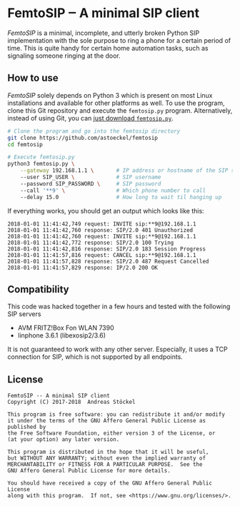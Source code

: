 # FemtoSIP ‒ A minimal SIP client

*FemtoSIP* is a minimal, incomplete, and utterly broken Python SIP
implementation with the sole purpose to ring a phone for a certain period of
time. This is quite handy for certain home automation tasks, such as signaling
someone ringing at the door.

## How to use

*FemtoSIP* solely depends on Python 3 which is present on most Linux
installations and available for other platforms as well. To use the program,
clone this Git repository and execute the `femtosip.py` program. Alternatively,
instead of using Git, you can [just download `femtosip.py`](https://raw.githubusercontent.com/astoeckel/femtosip/master/femtosip.py).

```sh
# Clone the program and go into the femtosip directory
git clone https://github.com/astoeckel/femtosip
cd femtosip

# Execute femtosip.py
python3 femtosip.py \
    --gateway 192.168.1.1 \       # IP address or hostname of the SIP server
    --user SIP_USER \             # SIP username
    --password SIP_PASSWORD \     # SIP password
    --call '**9' \                # Which phone number to call
    --delay 15.0                  # How long to wait til hanging up
```

If everything works, you should get an output which looks like this:
```
2018-01-01 11:41:42,749 request: INVITE sip:**9@192.168.1.1
2018-01-01 11:41:42,760 response: SIP/2.0 401 Unauthorized
2018-01-01 11:41:42,760 request: INVITE sip:**9@192.168.1.1
2018-01-01 11:41:42,772 response: SIP/2.0 100 Trying
2018-01-01 11:41:42,816 response: SIP/2.0 183 Session Progress
2018-01-01 11:41:57,816 request: CANCEL sip:**9@192.168.1.1
2018-01-01 11:41:57,828 response: SIP/2.0 487 Request Cancelled
2018-01-01 11:41:57,829 response: IP/2.0 200 OK
```

## Compatibility

This code was hacked together in a few hours and tested with the following SIP
servers

* AVM FRITZ!Box Fon WLAN 7390
* linphone 3.6.1 (libexosip2/3.6)

It is not guaranteed to work with any other server. Especially, it uses a TCP
connection for SIP, which is not supported by all endpoints.


## License

```
FemtoSIP -- A minimal SIP client
Copyright (C) 2017-2018  Andreas Stöckel

This program is free software: you can redistribute it and/or modify
it under the terms of the GNU Affero General Public License as published by
the Free Software Foundation, either version 3 of the License, or
(at your option) any later version.

This program is distributed in the hope that it will be useful,
but WITHOUT ANY WARRANTY; without even the implied warranty of
MERCHANTABILITY or FITNESS FOR A PARTICULAR PURPOSE.  See the
GNU Affero General Public License for more details.

You should have received a copy of the GNU Affero General Public License
along with this program.  If not, see <https://www.gnu.org/licenses/>.
```
